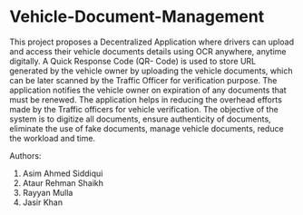 # Vehicle-Document-Management

This project proposes a Decentralized Application where drivers can upload and access their vehicle documents details 
using OCR anywhere, anytime digitally. A Quick Response Code (QR- Code) is used to store URL generated by the vehicle
owner by uploading the vehicle documents, which can be later scanned by the Traffic Officer for verification purpose.
The application notifies the vehicle owner on expiration of any documents that must be renewed. The application helps 
in reducing the overhead efforts made by the Traffic officers for vehicle verification. The objective of the system is
to digitize all documents, ensure authenticity of documents, eliminate the use of fake documents, manage vehicle documents,
reduce the workload and time.

Authors:
1. Asim Ahmed Siddiqui 
2. Ataur Rehman Shaikh
3. Rayyan Mulla
4. Jasir Khan
